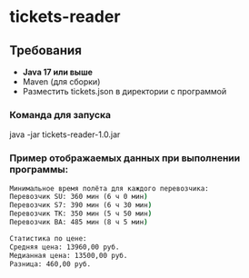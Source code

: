 # tickets-reader

## Требования

- **Java 17 или выше**
- Maven (для сборки)
- Разместить tickets.json в директории с программой

### Команда для запуска
java -jar tickets-reader-1.0.jar

### Пример отображаемых данных при выполнении программы:
```cmd
Минимальное время полёта для каждого перевозчика:
Перевозчик SU: 360 мин (6 ч 0 мин)
Перевозчик S7: 390 мин (6 ч 30 мин)
Перевозчик TK: 350 мин (5 ч 50 мин)
Перевозчик BA: 485 мин (8 ч 5 мин)

Статистика по цене:
Средняя цена: 13960,00 руб.
Медианная цена: 13500,00 руб.
Разница: 460,00 руб.

```

